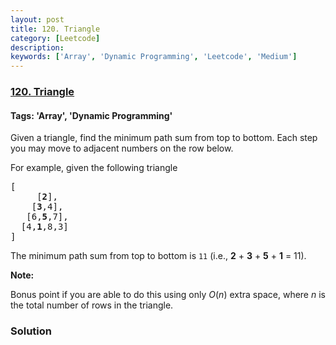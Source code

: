 ```yaml
---
layout: post
title: 120. Triangle
category: [Leetcode]
description: 
keywords: ['Array', 'Dynamic Programming', 'Leetcode', 'Medium']
---
```

### [120. Triangle](https://leetcode.com/problems/triangle)

#### Tags: 'Array', 'Dynamic Programming'

<div class="content__u3I1 question-content__JfgR"><div><p>Given a triangle, find the minimum path sum from top to bottom. Each step you may move to adjacent numbers on the row below.</p>
<p>For example, given the following triangle</p>
<pre>[
     [<strong>2</strong>],
    [<strong>3</strong>,4],
   [6,<strong>5</strong>,7],
  [4,<strong>1</strong>,8,3]
]
</pre>
<p>The minimum path sum from top to bottom is <code>11</code> (i.e., <strong>2</strong> + <strong>3</strong> + <strong>5</strong> + <strong>1</strong> = 11).</p>
<p><strong>Note:</strong></p>
<p>Bonus point if you are able to do this using only <em>O</em>(<em>n</em>) extra space, where <em>n</em> is the total number of rows in the triangle.</p>
</div></div>

### Solution
